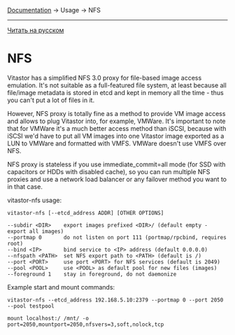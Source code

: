 [Documentation](../../README.md#documentation) → Usage → NFS

-----

[Читать на русском](nfs.ru.md)

# NFS

Vitastor has a simplified NFS 3.0 proxy for file-based image access emulation. It's not
suitable as a full-featured file system, at least because all file/image metadata is stored
in etcd and kept in memory all the time - thus you can't put a lot of files in it.

However, NFS proxy is totally fine as a method to provide VM image access and allows to
plug Vitastor into, for example, VMWare. It's important to note that for VMWare it's a much
better access method than iSCSI, because with iSCSI we'd have to put all VM images into one
Vitastor image exported as a LUN to VMWare and formatted with VMFS. VMWare doesn't use VMFS
over NFS.

NFS proxy is stateless if you use immediate_commit=all mode (for SSD with capacitors or
HDDs with disabled cache), so you can run multiple NFS proxies and use a network load
balancer or any failover method you want to in that case.

vitastor-nfs usage:

```
vitastor-nfs [--etcd_address ADDR] [OTHER OPTIONS]

--subdir <DIR>    export images prefixed <DIR>/ (default empty - export all images)
--portmap 0       do not listen on port 111 (portmap/rpcbind, requires root)
--bind <IP>       bind service to <IP> address (default 0.0.0.0)
--nfspath <PATH>  set NFS export path to <PATH> (default is /)
--port <PORT>     use port <PORT> for NFS services (default is 2049)
--pool <POOL>     use <POOL> as default pool for new files (images)
--foreground 1    stay in foreground, do not daemonize
```

Example start and mount commands:

```
vitastor-nfs --etcd_address 192.168.5.10:2379 --portmap 0 --port 2050 --pool testpool
```

```
mount localhost:/ /mnt/ -o port=2050,mountport=2050,nfsvers=3,soft,nolock,tcp
```

